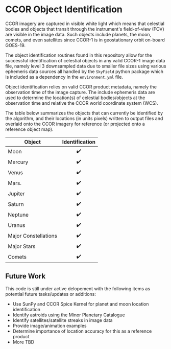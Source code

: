# CCOR Object Identification
CCOR imagery are captured in visible white light which means that celestial bodies and objects that transit through the instrument's field-of-view (FOV) are visible in the image data. Such objects include planets, the moon, comets, and even satellites since CCOR-1 is in geostationary orbit on-board GOES-19.

The object identification routines found in this repository allow for the successful identification of celestial objects in any valid CCOR-1 image data file, namely level 3 downsampled data due to smaller file sizes using various ephemeris data sources all handled by the `SkyField` python package which is included as a dependency in the `environment.yml` file. 

Object identification relies on valid CCOR product metadata, namely the observation time of the image capture. The include ephemeris data are used to determine the location(s) of celestial bodies/objects at the observation time and relative the CCOR world coordinate system (WCS).

The table below summarizes the objects that can currently be identified by the algorithm, and their locations (in units pixels) written to output files and overlaid onto the CCOR imagery for reference (or projected onto a reference object map).

| Object  | Identification |
| ------------- |:-------------:|
| Moon      | :heavy_check_mark:|
| Mercury   | :heavy_check_mark:|
| Venus     | :heavy_check_mark:|
| Mars.     | :heavy_check_mark:|
| Jupiter   | :heavy_check_mark:|
| Saturn    | :heavy_check_mark:|
| Neptune   | :heavy_check_mark:|
| Uranus    | :heavy_check_mark:|
| Major Constellations |:heavy_check_mark:|
| Major Stars| :heavy_check_mark:|
| Comets    |:heavy_check_mark:|

## Future Work

This code is still under active delopement with the following items as potential future tasks/updates or additions:

 * Use SunPy and CCOR Spice Kernel for planet and moon location identification
 * Identify astroids using the Minor Planetary Catalogue
 * Identify satellites/satellite streaks in image data
 * Provide image/animation examples
 * Determine importance of location accuracy for this as a reference product
 * More TBD
